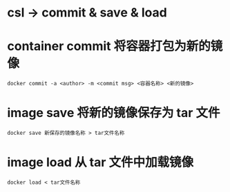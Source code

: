 # csl -> commit & save & load

# container commit 将容器打包为新的镜像
```
docker commit -a <author> -m <commit msg> <容器名称> <新的镜像>
```

# image save 将新的镜像保存为 tar 文件
```
docker save 新保存的镜像名称 > tar文件名称
```

# image load 从 tar 文件中加载镜像
```
docker load < tar文件名称
```